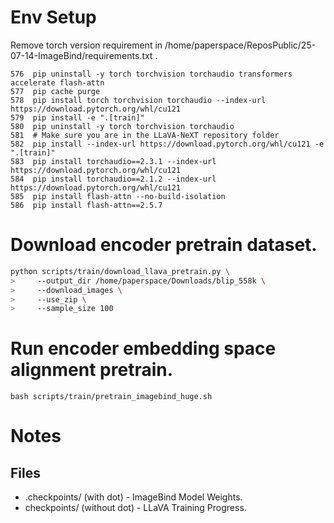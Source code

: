 # Env Setup

Remove torch version requirement in /home/paperspace/ReposPublic/25-07-14-ImageBind/requirements.txt .

```
576  pip uninstall -y torch torchvision torchaudio transformers accelerate flash-attn
577  pip cache purge
578  pip install torch torchvision torchaudio --index-url https://download.pytorch.org/whl/cu121
579  pip install -e ".[train]"
580  pip uninstall -y torch torchvision torchaudio
581  # Make sure you are in the LLaVA-NeXT repository folder
582  pip install --index-url https://download.pytorch.org/whl/cu121 -e ".[train]"
583  pip install torchaudio==2.3.1 --index-url https://download.pytorch.org/whl/cu121
584  pip install torchaudio==2.1.2 --index-url https://download.pytorch.org/whl/cu121
585  pip install flash-attn --no-build-isolation
586  pip install flash-attn==2.5.7
```
# Download encoder pretrain dataset.
```bash
python scripts/train/download_llava_pretrain.py \
>     --output_dir /home/paperspace/Downloads/blip_558k \
>     --download_images \
>     --use_zip \
>     --sample_size 100
```

# Run encoder embedding space alignment pretrain.
```
bash scripts/train/pretrain_imagebind_huge.sh
```

# Notes
## Files
* .checkpoints/ (with dot) - ImageBind Model Weights. 
* checkpoints/ (without dot) - LLaVA Training Progress.